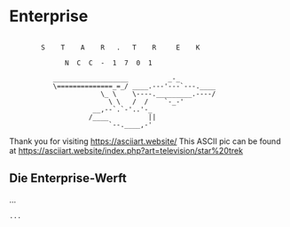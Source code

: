 # Enterprise
```

        S    T    A    R   .   T    R     E    K

              N  C  C  -  1  7  0  1

           ___________________          _-_
           \==============_=_/ ____.---'---`---.____
                       \_ \    \----._________.----/
                         \ \   /  /    `-_-'
                     __,--`.`-'..'-_
                    /____          ||
                         `--.____,-'

```
Thank you for visiting https://asciiart.website/
This ASCII pic can be found at https://asciiart.website/index.php?art=television/star%20trek

## Die Enterprise-Werft
...
```
...
```
